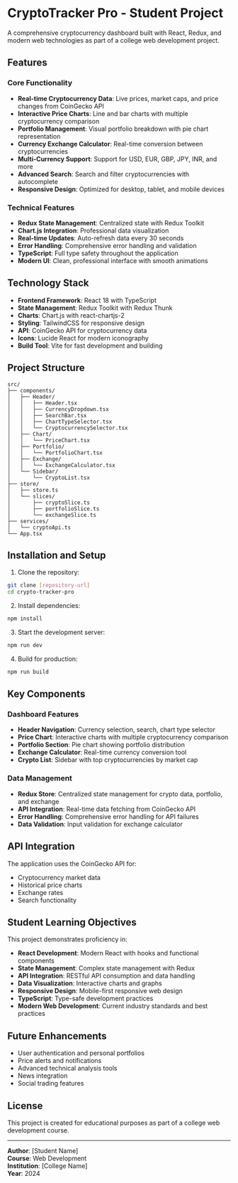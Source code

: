 # CryptoTracker Pro - Student Project

A comprehensive cryptocurrency dashboard built with React, Redux, and modern web technologies as part of a college web development project.

## Features

### Core Functionality
- **Real-time Cryptocurrency Data**: Live prices, market caps, and price changes from CoinGecko API
- **Interactive Price Charts**: Line and bar charts with multiple cryptocurrency comparison
- **Portfolio Management**: Visual portfolio breakdown with pie chart representation
- **Currency Exchange Calculator**: Real-time conversion between cryptocurrencies
- **Multi-Currency Support**: Support for USD, EUR, GBP, JPY, INR, and more
- **Advanced Search**: Search and filter cryptocurrencies with autocomplete
- **Responsive Design**: Optimized for desktop, tablet, and mobile devices

### Technical Features
- **Redux State Management**: Centralized state with Redux Toolkit
- **Chart.js Integration**: Professional data visualization
- **Real-time Updates**: Auto-refresh data every 30 seconds  
- **Error Handling**: Comprehensive error handling and validation
- **TypeScript**: Full type safety throughout the application
- **Modern UI**: Clean, professional interface with smooth animations

## Technology Stack

- **Frontend Framework**: React 18 with TypeScript
- **State Management**: Redux Toolkit with Redux Thunk
- **Charts**: Chart.js with react-chartjs-2
- **Styling**: TailwindCSS for responsive design
- **API**: CoinGecko API for cryptocurrency data
- **Icons**: Lucide React for modern iconography
- **Build Tool**: Vite for fast development and building

## Project Structure

```
src/
├── components/
│   ├── Header/
│   │   ├── Header.tsx
│   │   ├── CurrencyDropdown.tsx
│   │   ├── SearchBar.tsx
│   │   ├── ChartTypeSelector.tsx
│   │   └── CryptocurrencySelector.tsx
│   ├── Chart/
│   │   └── PriceChart.tsx
│   ├── Portfolio/
│   │   └── PortfolioChart.tsx
│   ├── Exchange/
│   │   └── ExchangeCalculator.tsx
│   └── Sidebar/
│       └── CryptoList.tsx
├── store/
│   ├── store.ts
│   └── slices/
│       ├── cryptoSlice.ts
│       ├── portfolioSlice.ts
│       └── exchangeSlice.ts
├── services/
│   └── cryptoApi.ts
└── App.tsx
```

## Installation and Setup

1. Clone the repository:
```bash
git clone [repository-url]
cd crypto-tracker-pro
```

2. Install dependencies:
```bash
npm install
```

3. Start the development server:
```bash
npm run dev
```

4. Build for production:
```bash
npm run build
```

## Key Components

### Dashboard Features
- **Header Navigation**: Currency selection, search, chart type selector
- **Price Chart**: Interactive charts with multiple cryptocurrency comparison
- **Portfolio Section**: Pie chart showing portfolio distribution
- **Exchange Calculator**: Real-time currency conversion tool
- **Crypto List**: Sidebar with top cryptocurrencies by market cap

### Data Management
- **Redux Store**: Centralized state management for crypto data, portfolio, and exchange
- **API Integration**: Real-time data fetching from CoinGecko API
- **Error Handling**: Comprehensive error handling for API failures
- **Data Validation**: Input validation for exchange calculator

## API Integration

The application uses the CoinGecko API for:
- Cryptocurrency market data
- Historical price charts
- Exchange rates
- Search functionality

## Student Learning Objectives

This project demonstrates proficiency in:
- **React Development**: Modern React with hooks and functional components
- **State Management**: Complex state management with Redux
- **API Integration**: RESTful API consumption and data handling
- **Data Visualization**: Interactive charts and graphs
- **Responsive Design**: Mobile-first responsive web design
- **TypeScript**: Type-safe development practices
- **Modern Web Development**: Current industry standards and best practices

## Future Enhancements

- User authentication and personal portfolios
- Price alerts and notifications
- Advanced technical analysis tools
- News integration
- Social trading features

## License

This project is created for educational purposes as part of a college web development course.

---

**Author**: [Student Name]  
**Course**: Web Development  
**Institution**: [College Name]  
**Year**: 2024